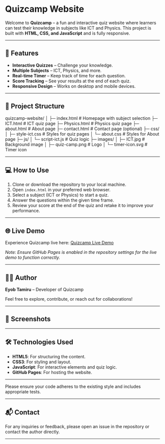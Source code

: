 # Quizcamp Website

Welcome to **Quizcamp** – a fun and interactive quiz website where learners can test their knowledge in subjects like ICT and Physics. This project is built with **HTML, CSS, and JavaScript** and is fully responsive.

---

## 🚀 Features

- **Interactive Quizzes** – Challenge your knowledge.  
- **Multiple Subjects** – ICT, Physics, and more.  
- **Real-time Timer** – Keep track of time for each question.  
- **Score Tracking** – See your results at the end of each quiz.  
- **Responsive Design** – Works on desktop and mobile devices.  

---

## 📂 Project Structure

quizcamp-website/
│
├─ index.html # Homepage with subject selection
├─ ICT.html # ICT quiz page
├─ Physics.html # Physics quiz page
├─ about.html # About page
├─ contact.html # Contact page (optional)
├─ css/
│ ├─ style-ict.css # Styles for quiz pages
│ └─ about.css # Styles for About page
├─ js/
│ └─ script-ict.js # Quiz logic
├─ images/
│ ├─ ICT.jpg # Background image
│ ├─ quiz-camp.png # Logo
│ └─ timer-icon.svg # Timer icon


---

## 💻 How to Use

1. Clone or download the repository to your local machine.
2. Open `index.html` in your preferred web browser.
3. Select a subject (ICT or Physics) to start a quiz.
4. Answer the questions within the given time frame.
5. Review your score at the end of the quiz and retake it to improve your performance.

---

## 🌐 Live Demo

Experience Quizcamp live here: [Quizcamp Live Demo](https://eyustarX.github.io/quizcamp-website/)

*Note: Ensure GitHub Pages is enabled in the repository settings for the live demo to function correctly.*

---

## 👨‍💻 Author

**Eyob Tamiru** – Developer of Quizcamp

Feel free to explore, contribute, or reach out for collaborations!

---

## 📸 Screenshots


---

## 🛠️ Technologies Used

- **HTML5**: For structuring the content.
- **CSS3**: For styling and layout.
- **JavaScript**: For interactive elements and quiz logic.
- **GitHub Pages**: For hosting the website.

---

Please ensure your code adheres to the existing style and includes appropriate tests.

---

## 📬 Contact

For any inquiries or feedback, please open an issue in the repository or contact the author directly.

---

